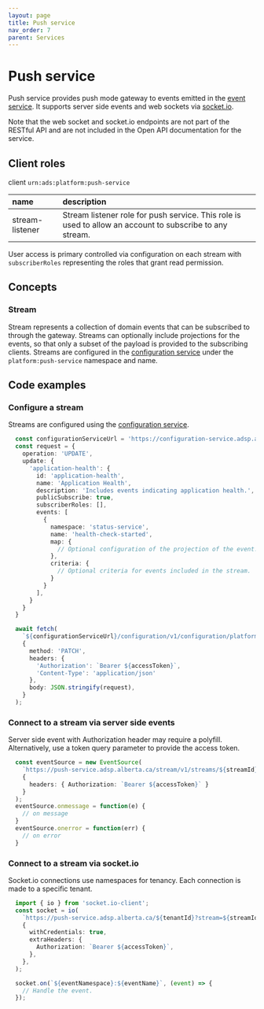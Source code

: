 ```yaml
---
layout: page
title: Push service
nav_order: 7
parent: Services
---
```


# Push service
Push service provides push mode gateway to events emitted in the [event service](event-service.md). It supports server side events and web sockets via [socket.io](https://socket.io).

Note that the web socket and socket.io endpoints are not part of the RESTful API and are not included in the Open API documentation for the service.

## Client roles
client `urn:ads:platform:push-service`

| name | description |
|:-|:-|
| stream-listener | Stream listener role for push service. This role is used to allow an account to subscribe to any stream.  |

User access is primary controlled via configuration on each stream with `subscriberRoles` representing the roles that grant read permission.

## Concepts
### Stream
Stream represents a collection of domain events that can be subscribed to through the gateway. Streams can optionally include projections for the events, so that only a subset of the payload is provided to the subscribing clients. Streams are configured in the [configuration service](configuration-service.md) under the `platform:push-service` namespace and name.

## Code examples
### Configure a stream
Streams are configured using the [configuration service](configuration-service.md).

```typescript
  const configurationServiceUrl = 'https://configuration-service.adsp.alberta.ca';
  const request = {
    operation: 'UPDATE',
    update: {
      'application-health': {
        id: 'application-health',
        name: 'Application Health',
        description: 'Includes events indicating application health.',
        publicSubscribe: true,
        subscriberRoles: [],
        events: [
          {
            namespace: 'status-service',
            name: 'health-check-started',
            map: {
              // Optional configuration of the projection of the event.
            },
            criteria: {
              // Optional criteria for events included in the stream.
            }
          }
        ],
      }
    }
  }

  await fetch(
    `${configurationServiceUrl}/configuration/v1/configuration/platform/push-service`,
    {
      method: 'PATCH',
      headers: {
        'Authorization': `Bearer ${accessToken}`,
        'Content-Type': 'application/json'
      },
      body: JSON.stringify(request),
    }
  );
```

### Connect to a stream via server side events
Server side event with Authorization header may require a polyfill. Alternatively, use a token query parameter to provide the access token.

```typescript
  const eventSource = new EventSource(
    `https://push-service.adsp.alberta.ca/stream/v1/streams/${streamId}`,
    {
      headers: { Authorization: `Bearer ${accessToken}` }
    }
  );
  eventSource.onmessage = function(e) {
    // on message
  }
  eventSource.onerror = function(err) {
    // on error
  }
```

### Connect to a stream via socket.io
Socket.io connections use namespaces for tenancy. Each connection is made to a specific tenant.

```typescript
  import { io } from 'socket.io-client';
  const socket = io(
    `https://push-service.adsp.alberta.ca/${tenantId}?stream=${streamId}`,
    {
      withCredentials: true,
      extraHeaders: {
        Authorization: `Bearer ${accessToken}`,
      },
    },
  );

  socket.on(`${eventNamespace}:${eventName}`, (event) => {
    // Handle the event.
  });
```
